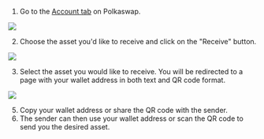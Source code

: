 1. Go to the [Account tab](https://polkaswap.io/#/wallet) on Polkaswap.

![](/.gitbook/assets/account-tab.png)

2. Choose the asset you'd like to receive and click on the "Receive" button.

![](/.gitbook/assets/polkaswap-receive-qr-code-button.png)

3. Select the asset you would like to receive. You will be redirected to a page with your wallet address in both text and QR code format.

![](/.gitbook/assets/polkaswap-receive-qr-code.png)

5. Copy your wallet address or share the QR code with the sender.
6. The sender can then use your wallet address or scan the QR code to send you the desired asset.
